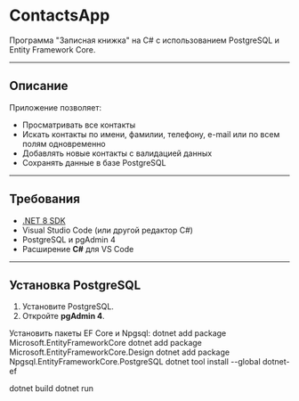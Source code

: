 # ContactsApp

Программа "Записная книжка" на C# с использованием PostgreSQL и Entity Framework Core.

---

## Описание

Приложение позволяет:

- Просматривать все контакты
- Искать контакты по имени, фамилии, телефону, e-mail или по всем полям одновременно
- Добавлять новые контакты с валидацией данных
- Сохранять данные в базе PostgreSQL

---

## Требования

- [.NET 8 SDK](https://dotnet.microsoft.com/en-us/download)
- Visual Studio Code (или другой редактор C#)
- PostgreSQL и pgAdmin 4
- Расширение **C#** для VS Code

---

## Установка PostgreSQL

1. Установите PostgreSQL.
2. Откройте **pgAdmin 4**.

Установить пакеты EF Core и Npgsql:
dotnet add package Microsoft.EntityFrameworkCore
dotnet add package Microsoft.EntityFrameworkCore.Design
dotnet add package Npgsql.EntityFrameworkCore.PostgreSQL
dotnet tool install --global dotnet-ef

dotnet build
dotnet run